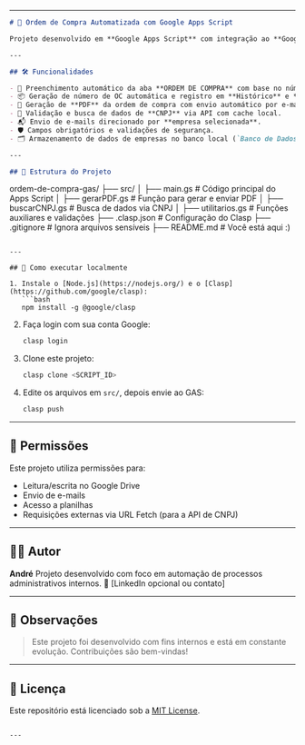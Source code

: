 
---

```markdown
# 📄 Ordem de Compra Automatizada com Google Apps Script

Projeto desenvolvido em **Google Apps Script** com integração ao **Google Sheets** para geração automática de ordens de compra (OC), envio de PDFs e controle de solicitações de forma inteligente.

---

## 🛠️ Funcionalidades

- 🔄 Preenchimento automático da aba **ORDEM DE COMPRA** com base no número do pedido.
- 📦 Geração de número de OC automática e registro em **Histórico** e **Controle Pedidos**.
- 🧾 Geração de **PDF** da ordem de compra com envio automático por e-mail.
- 🧠 Validação e busca de dados de **CNPJ** via API com cache local.
- 📬 Envio de e-mails direcionado por **empresa selecionada**.
- 🛡️ Campos obrigatórios e validações de segurança.
- 🗂️ Armazenamento de dados de empresas no banco local (`Banco de Dados - Empresas`).

---

## 📁 Estrutura do Projeto

```

ordem-de-compra-gas/
├── src/
│   ├── main.gs                # Código principal do Apps Script
│   ├── gerarPDF.gs            # Função para gerar e enviar PDF
│   ├── buscarCNPJ.gs          # Busca de dados via CNPJ
│   ├── utilitarios.gs         # Funções auxiliares e validações
├── .clasp.json                # Configuração do Clasp
├── .gitignore                 # Ignora arquivos sensíveis
├── README.md                  # Você está aqui :)

````

---

## 🚀 Como executar localmente

1. Instale o [Node.js](https://nodejs.org/) e o [Clasp](https://github.com/google/clasp):
   ```bash
   npm install -g @google/clasp
````

2. Faça login com sua conta Google:

   ```bash
   clasp login
   ```

3. Clone este projeto:

   ```bash
   clasp clone <SCRIPT_ID>
   ```

4. Edite os arquivos em `src/`, depois envie ao GAS:

   ```bash
   clasp push
   ```

---

## 🔐 Permissões

Este projeto utiliza permissões para:

* Leitura/escrita no Google Drive
* Envio de e-mails
* Acesso a planilhas
* Requisições externas via URL Fetch (para a API de CNPJ)

---

## 👨‍💻 Autor

**André**
Projeto desenvolvido com foco em automação de processos administrativos internos.
🔗 \[LinkedIn opcional ou contato]

---

## 📌 Observações

> Este projeto foi desenvolvido com fins internos e está em constante evolução. Contribuições são bem-vindas!

---

## 📃 Licença

Este repositório está licenciado sob a [MIT License](LICENSE).

```

---

```
